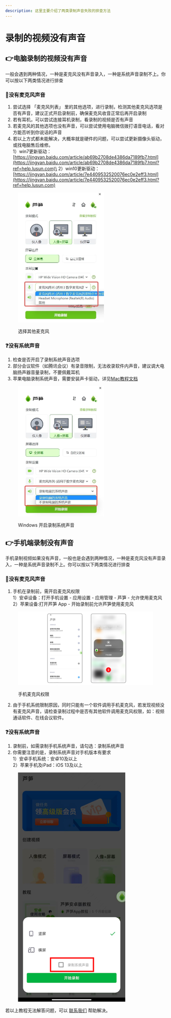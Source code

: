 ```yaml
---
description: 这里主要介绍了两类录制声音失败的排查方法
---
```


# 录制的视频没有声音

## 👉电脑录制的视频没有声音 <a href="#f0-9f-91-89-e7-94-b5-e8-84-91-e5-bd-95-e5-88-b6-e6-b2-a1-e6-9c-89-e5-a3-b0-e9-9f-b3" id="f0-9f-91-89-e7-94-b5-e8-84-91-e5-bd-95-e5-88-b6-e6-b2-a1-e6-9c-89-e5-a3-b0-e9-9f-b3"></a>

一般会遇到两种情况，一种是麦克风没有声音录入，一种是系统声音录制不上。你可以按以下两类情况进行排查

### 🎤没有麦克风声音 <a href="#e6-b2-a1-e6-9c-89-e9-ba-a6-e5-85-8b-e9-a3-8e-e5-a3-b0-e9-9f-b3" id="e6-b2-a1-e6-9c-89-e9-ba-a6-e5-85-8b-e9-a3-8e-e5-a3-b0-e9-9f-b3"></a>

1. 尝试选择 「麦克风列表」 里的其他选项，进行录制，检测其他麦克风选项是否有声音，建议正式开启录制前，确保麦克风收音正常后再开启录制
2. 若有耳机，可以尝试连接耳机录制，看录制的视频是否有声音
3. 若麦克风的其他选项也没有声音，可以尝试使用电脑微信拨打语音电话，看对方能否听到你说话的声音
4. 若以上方式都未能解决，大概率就是硬件的问题，可以尝试更新摄像头驱动，或找电脑售后维修。\
   1）win7更新驱动：\
   [https://jingyan.baidu.com/article/ab69b2708de4386da7189fb7.html](https://jingyan.baidu.com/article/ab69b2708de4386da7189fb7.html?ref=help.lusun.com)\
   2）win10更新驱动：\
   [https://jingyan.baidu.com/article/7e4409532520076ec0e2eff3.html](https://jingyan.baidu.com/article/7e4409532520076ec0e2eff3.html?ref=help.lusun.com)

<figure><img src="../../.gitbook/assets/xuanzemaikefeng.jpeg" alt="" width="270"><figcaption><p>选择其他麦克风</p></figcaption></figure>

### ❓没有系统声音 <a href="#e6-b2-a1-e6-9c-89-e7-b3-bb-e7-bb-9f-e5-a3-b0-e9-9f-b3" id="e6-b2-a1-e6-9c-89-e7-b3-bb-e7-bb-9f-e5-a3-b0-e9-9f-b3"></a>

1. 检查是否开启了录制系统声音选项
2. 部分会议软件（如腾讯会议）有录音限制，无法收录软件内声音，建议调大电脑扬声器音量录制，不要佩戴耳机
3. 苹果电脑录制系统声音，需要安装声卡驱动，详见[Mac教程文档](mac.md)

<figure><img src="../../.gitbook/assets/luzhixitongyin.jpeg" alt="" width="270"><figcaption><p>Windows 开启录制系统声音</p></figcaption></figure>

## 👉手机端录制没有声音 <a href="#f0-9f-91-89-e6-89-8b-e6-9c-ba-e7-ab-af-e5-bd-95-e5-88-b6-e6-b2-a1-e6-9c-89-e5-a3-b0-e9-9f-b3" id="f0-9f-91-89-e6-89-8b-e6-9c-ba-e7-ab-af-e5-bd-95-e5-88-b6-e6-b2-a1-e6-9c-89-e5-a3-b0-e9-9f-b3"></a>

手机录制视频如果没有声音，一般也是会遇到两种情况，一种是麦克风没有声音录入，一种是系统声音录制不上。你可以按以下两类情况进行排查

### 🎤没有麦克风声音 <a href="#e6-b2-a1-e6-9c-89-e9-ba-a6-e5-85-8b-e9-a3-8e-e5-a3-b0-e9-9f-b3" id="e6-b2-a1-e6-9c-89-e9-ba-a6-e5-85-8b-e9-a3-8e-e5-a3-b0-e9-9f-b3"></a>

1. 手机在录制前，需开启麦克风权限\
   1）安卓设备：打开手机设置 - 应用设置 - 应用管理 - 芦笋 - 允许使用麦克风\
   2）苹果设备:打开芦笋 App - 开始录制前允许芦笋使用麦克风

<figure><img src="../../.gitbook/assets/shoujimaikefeng.png" alt=""><figcaption><p>手机麦克风权限</p></figcaption></figure>

2. 由于手机系统限制原因，同时只能有一个软件调用手机麦克风，若发现视频没有麦克风声音，请检查录制过程中是否有其他软件调用麦克风权限，如：视频通话软件、在线会议软件。

### ❓没有系统声音 <a href="#e6-b2-a1-e6-9c-89-e7-b3-bb-e7-bb-9f-e5-a3-b0-e9-9f-b3" id="e6-b2-a1-e6-9c-89-e7-b3-bb-e7-bb-9f-e5-a3-b0-e9-9f-b3"></a>

1. 录制前，如需录制手机系统声音，请勾选：录制系统声音
2.  你需要注意的是，录制系统声音对手机版本有要求\
    1）安卓手机系统：安卓10及以上\
    2）苹果手机及iPad：iOS 13及以上



<figure><img src="../../.gitbook/assets/shoujixitongyin.png" alt="" width="337"><figcaption></figcaption></figure>

若以上教程无法解答问题，可以 [联系我们](../../contact.md) 帮助解决。
